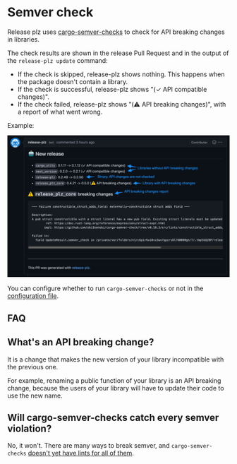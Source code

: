 # Semver check

Release plz uses [cargo-semver-checks](https://github.com/obi1kenobi/cargo-semver-checks)
to check for API breaking changes in libraries.

The check results are shown in the release Pull Request and in the output of the
`release-plz update` command:

- If the check is skipped, release-plz shows nothing. This happens when the package
  doesn't contain a library.
- If the check is successful, release-plz shows "(✓ API compatible changes)".
- If the check failed, release-plz shows "(⚠️ API breaking changes)", with a report
  of what went wrong.

Example:

![pr](assets/pr.png)

You can configure whether to run `cargo-semver-checks` or not in the
[configuration file](config.md#the-semver_check-field).

## FAQ

## What's an API breaking change?

It is a change that makes the new version of your library
incompatible with the previous one.

For example, renaming a public function of your library is an API breaking change,
because the users of your library will have to update their code to use the new name.

## Will cargo-semver-checks catch every semver violation?

No, it won't. There are many ways to break semver, and `cargo-semver-checks`
[doesn't yet have lints for all of them](https://github.com/obi1kenobi/cargo-semver-checks/issues/5).
